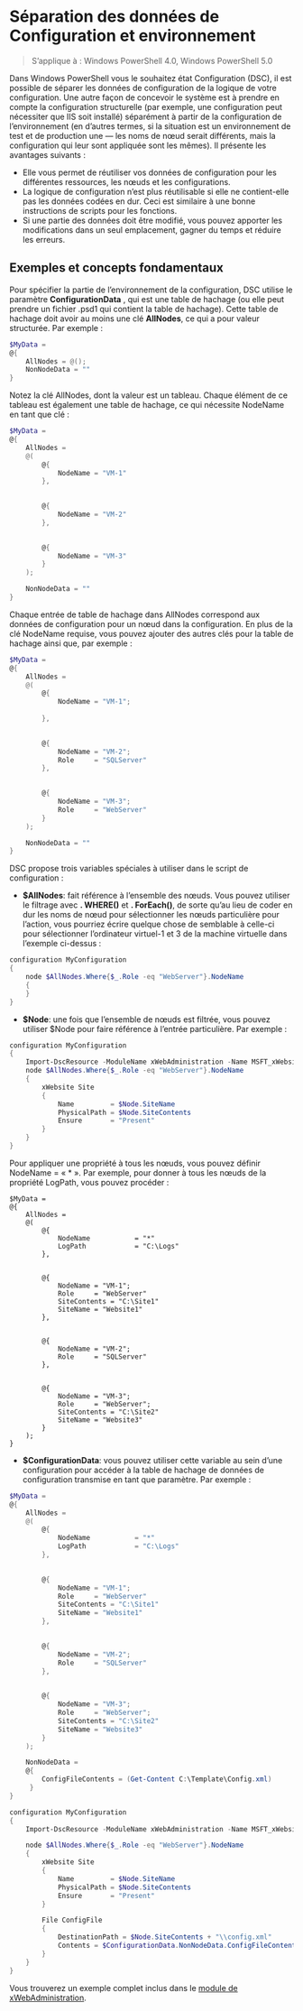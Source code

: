 # Séparation des données de Configuration et environnement

>S’applique à : Windows PowerShell 4.0, Windows PowerShell 5.0

Dans Windows PowerShell vous le souhaitez état Configuration (DSC), il est possible de séparer les données de configuration de la logique de votre configuration. Une autre façon de concevoir le système est à prendre en compte la configuration structurelle (par exemple, une configuration peut nécessiter que IIS soit installé) séparément à partir de la configuration de l’environnement (en d’autres termes, si la situation est un environnement de test et de production une — les noms de nœud serait différents, mais la configuration qui leur sont appliquée sont les mêmes). Il présente les avantages suivants :

* Elle vous permet de réutiliser vos données de configuration pour les différentes ressources, les nœuds et les configurations.
* La logique de configuration n’est plus réutilisable si elle ne contient-elle pas les données codées en dur. Ceci est similaire à une bonne instructions de scripts pour les fonctions.
* Si une partie des données doit être modifié, vous pouvez apporter les modifications dans un seul emplacement, gagner du temps et réduire les erreurs.

## Exemples et concepts fondamentaux

Pour spécifier la partie de l’environnement de la configuration, DSC utilise le paramètre **ConfigurationData** , qui est une table de hachage (ou elle peut prendre un fichier .psd1 qui contient la table de hachage). Cette table de hachage doit avoir au moins une clé **AllNodes**, ce qui a pour valeur structurée. Par exemple :

```powershell
$MyData = 
@{
    AllNodes = @();
    NonNodeData = ""   
}
```

Notez la clé AllNodes, dont la valeur est un tableau. Chaque élément de ce tableau est également une table de hachage, ce qui nécessite NodeName en tant que clé :

```powershell
$MyData = 
@{
    AllNodes = 
    @(
        @{
            NodeName = "VM-1"
        },

 
        @{
            NodeName = "VM-2"
        },

 
        @{
            NodeName = "VM-3"
        }
    );

    NonNodeData = ""   
}
```

Chaque entrée de table de hachage dans AllNodes correspond aux données de configuration pour un nœud dans la configuration. En plus de la clé NodeName requise, vous pouvez ajouter des autres clés pour la table de hachage ainsi que, par exemple :

```powershell
$MyData = 
@{
    AllNodes = 
    @(
        @{
            NodeName = "VM-1";
            
        },

 
        @{
            NodeName = "VM-2";
            Role     = "SQLServer"
        },

 
        @{
            NodeName = "VM-3";
            Role     = "WebServer"
        }
    );

    NonNodeData = ""   
}
```

DSC propose trois variables spéciales à utiliser dans le script de configuration :

* **$AllNodes**: fait référence à l’ensemble des nœuds. Vous pouvez utiliser le filtrage avec **. WHERE()** et **. ForEach()**, de sorte qu’au lieu de coder en dur les noms de nœud pour sélectionner les nœuds particulière pour l’action, vous pourriez écrire quelque chose de semblable à celle-ci pour sélectionner l’ordinateur virtuel-1 et 3 de la machine virtuelle dans l’exemple ci-dessus :

```powershell
configuration MyConfiguration
{
    node $AllNodes.Where{$_.Role -eq "WebServer"}.NodeName
    {
    }
}
```

* **$Node**: une fois que l’ensemble de nœuds est filtrée, vous pouvez utiliser $Node pour faire référence à l’entrée particulière. Par exemple :

```powershell
configuration MyConfiguration
{
    Import-DscResource -ModuleName xWebAdministration -Name MSFT_xWebsite
    node $AllNodes.Where{$_.Role -eq "WebServer"}.NodeName
    {
        xWebsite Site
        {
            Name         = $Node.SiteName
            PhysicalPath = $Node.SiteContents
            Ensure       = "Present"
        }
    }
}
```

Pour appliquer une propriété à tous les nœuds, vous pouvez définir NodeName = « * ». Par exemple, pour donner à tous les nœuds de la propriété LogPath, vous pouvez procéder :

```
$MyData = 
@{
    AllNodes = 
    @(
        @{
            NodeName           = "*"
            LogPath            = "C:\Logs"
        },

 
        @{
            NodeName = "VM-1";
            Role     = "WebServer"
            SiteContents = "C:\Site1"
            SiteName = "Website1"
        },

 
        @{
            NodeName = "VM-2";
            Role     = "SQLServer"
        },

 
        @{
            NodeName = "VM-3";
            Role     = "WebServer";
            SiteContents = "C:\Site2"
            SiteName = "Website3"
        }
    );
}
```

* **$ConfigurationData**: vous pouvez utiliser cette variable au sein d’une configuration pour accéder à la table de hachage de données de configuration transmise en tant que paramètre. Par exemple :

```powershell
$MyData = 
@{
    AllNodes = 
    @(
        @{
            NodeName           = "*"
            LogPath            = "C:\Logs"
        },

 
        @{
            NodeName = "VM-1";
            Role     = "WebServer"
            SiteContents = "C:\Site1"
            SiteName = "Website1"
        },

 
        @{
            NodeName = "VM-2";
            Role     = "SQLServer"
        },
 

        @{
            NodeName = "VM-3";
            Role     = "WebServer";
            SiteContents = "C:\Site2"
            SiteName = "Website3"
        }
    );

    NonNodeData = 
    @{
        ConfigFileContents = (Get-Content C:\Template\Config.xml)
     }   
} 

configuration MyConfiguration
{
    Import-DscResource -ModuleName xWebAdministration -Name MSFT_xWebsite

    node $AllNodes.Where{$_.Role -eq "WebServer"}.NodeName
    {
        xWebsite Site
        {
            Name         = $Node.SiteName
            PhysicalPath = $Node.SiteContents
            Ensure       = "Present"
        }

        File ConfigFile
        {
            DestinationPath = $Node.SiteContents + "\\config.xml"
            Contents = $ConfigurationData.NonNodeData.ConfigFileContents
        }
    }
}
```

Vous trouverez un exemple complet inclus dans le [module de xWebAdministration](https://powershellgallery.com/packages/xWebAdministration).